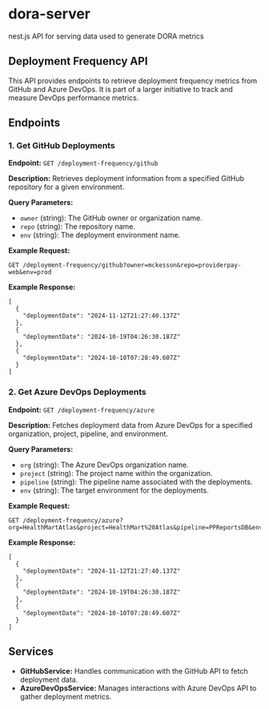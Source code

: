 # dora-server

nest.js API for serving data used to generate DORA metrics

## Deployment Frequency API

This API provides endpoints to retrieve deployment frequency metrics from GitHub and Azure DevOps. It is part of a larger initiative to track and measure DevOps performance metrics.

## Endpoints

### 1. Get GitHub Deployments

**Endpoint:** `GET /deployment-frequency/github`

**Description:** Retrieves deployment information from a specified GitHub repository for a given environment.

**Query Parameters:**

- `owner` (string): The GitHub owner or organization name.
- `repo` (string): The repository name.
- `env` (string): The deployment environment name.

**Example Request:**

```http
GET /deployment-frequency/github?owner=mckesson&repo=providerpay-web&env=prod
```

**Example Response:**

```
[
  {
    "deploymentDate": "2024-11-12T21:27:40.137Z"
  },
  {
    "deploymentDate": "2024-10-19T04:26:30.187Z"
  },
  {
    "deploymentDate": "2024-10-10T07:28:49.607Z"
  }
]
```

### 2. Get Azure DevOps Deployments

**Endpoint:** `GET /deployment-frequency/azure`

**Description:** Fetches deployment data from Azure DevOps for a specified organization, project, pipeline, and environment.

**Query Parameters:**

- `org` (string): The Azure DevOps organization name.
- `project` (string): The project name within the organization.
- `pipeline` (string): The pipeline name associated with the deployments.
- `env` (string): The target environment for the deployments.

**Example Request:**

```http
GET /deployment-frequency/azure?org=HealthMartAtlas&project=HealthMart%20Atlas&pipeline=PPReportsDB&env=prod
```

**Example Response:**

```
[
  {
    "deploymentDate": "2024-11-12T21:27:40.137Z"
  },
  {
    "deploymentDate": "2024-10-19T04:26:30.187Z"
  },
  {
    "deploymentDate": "2024-10-10T07:28:49.607Z"
  }
]
```

## Services

- **GitHubService:** Handles communication with the GitHub API to fetch deployment data.
- **AzureDevOpsService:** Manages interactions with Azure DevOps API to gather deployment metrics.
